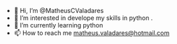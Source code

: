 - 👋 Hi, I’m @MatheusCValadares
- 👀 I’m interested in develope my skills in python .
- 🌱 I’m currently learning python
- 📫 How to reach me matheus.valadares@hotmail.com

<!---
MatheusCValadares/MatheusCValadares is a ✨ special ✨ repository because its `README.md` (this file) appears on your GitHub profile.
You can click the Preview link to take a look at your changes.
--->
